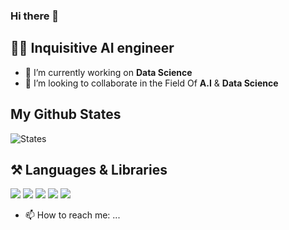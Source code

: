 ### Hi there 👋

## :man_technologist: Inquisitive AI engineer

- 🔭 I’m currently working on **Data Science** 
- 👯 I’m looking to collaborate in the Field Of **A.I** & **Data Science**



## My Github States


![States](https://github-profile-summary-cards.vercel.app/api/cards/profile-details?username=rameez-ahmed26&theme=dark)



## :hammer_and_pick: Languages & Libraries

<img src="https://img.shields.io/badge/Python-FFD43B?style=for-the-badge&logo=python&logoColor=blue"/> <img src="https://img.shields.io/badge/Pandas-2C2D72?style=for-the-badge&logo=pandas&logoColor=white"/> <img src="https://img.shields.io/badge/Numpy-777BB4?style=for-the-badge&logo=numpy&logoColor=white"/> <img src="https://img.shields.io/badge/HTML5-E34F26?style=for-the-badge&logo=html5&logoColor=white"/> <img src="https://img.shields.io/badge/CSS3-1572B6?style=for-the-badge&logo=css3&logoColor=white"/>



- 📫 How to reach me: ...
